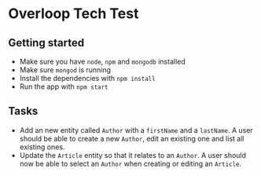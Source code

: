# Overloop Tech Test

## Getting started

- Make sure you have `node`, `npm` and `mongodb` installed
- Make sure `mongod` is running
- Install the dependencies with `npm install`
- Run the app with `npm start`

## Tasks

- Add an new entity called `Author` with a `firstName` and a `lastName`. A user should be able to create a new `Author`, edit an existing one and list all existing ones.
- Update the `Article` entity so that it relates to an `Author`. A user should now be able to select an `Author` when creating or editing an `Article`.
